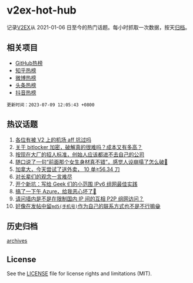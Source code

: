 # v2ex-hot-hub

 记录[V2EX](https://www.v2ex.com/)从 2021-01-06 日至今的热门话题。每小时抓取一次数据，按天[归档](archives)。
 
 ## 相关项目

- [GitHub热榜](https://github.com/it985/github-hot-hub)
- [知乎热榜](https://github.com/it985/zhihu-hot-hub)
- [微博热榜](https://github.com/it985/weibo-hot-hub)
- [头条热榜](https://github.com/it985/toutiao-hot-hub)
- [抖音热榜](https://github.com/it985/douyin-hot-hub)


 `更新时间：2023-07-09 12:05:43 +0800`

## 热议话题

1. [各位有被 V2 上的机场 aff 坑过吗](https://www.v2ex.com/t/955174)
1. [关于 bitlocker 加密，破解真的很难吗？成本又有多高？](https://www.v2ex.com/t/955158)
1. [按现在大厂的招人标准，创始人应该都进不去自己的公司](https://www.v2ex.com/t/955085)
1. [随口说了一句“前面那个女生身材真不错”，感觉人设崩塌了怎么破🥲](https://www.v2ex.com/t/955139)
1. [加拿大，今天尝试了送外卖， 10 单≥56.34 刀](https://www.v2ex.com/t/955214)
1. [对长辈们的观念一言难尽](https://www.v2ex.com/t/955222)
1. [开个新坑：写给 Geek 们的小范围 IPv6 组网最佳实践](https://www.v2ex.com/t/955078)
1. [搞了一下午 Azure，给我恶心坏了👊](https://www.v2ex.com/t/955138)
1. [请问墙内是不是在限制国内 IP 间的互相 P2P 组网访问？](https://www.v2ex.com/t/955206)
1. [好像在发帖中留`md5(手机号)`作为自己的联系方式也不是不行嘛😁](https://www.v2ex.com/t/955180)

## 历史归档

[archives](archives)

## License

See the [LICENSE](LICENSE) file for license rights and limitations (MIT).
